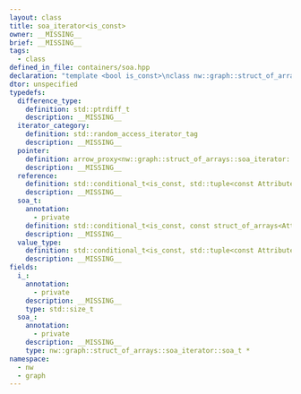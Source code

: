 ```yaml
---
layout: class
title: soa_iterator<is_const>
owner: __MISSING__
brief: __MISSING__
tags:
  - class
defined_in_file: containers/soa.hpp
declaration: "template <bool is_const>\nclass nw::graph::struct_of_arrays::soa_iterator;"
dtor: unspecified
typedefs:
  difference_type:
    definition: std::ptrdiff_t
    description: __MISSING__
  iterator_category:
    definition: std::random_access_iterator_tag
    description: __MISSING__
  pointer:
    definition: arrow_proxy<nw::graph::struct_of_arrays::soa_iterator::reference>
    description: __MISSING__
  reference:
    definition: std::conditional_t<is_const, std::tuple<const Attributes &...>, std::tuple<Attributes &...>>
    description: __MISSING__
  soa_t:
    annotation:
      - private
    definition: std::conditional_t<is_const, const struct_of_arrays<Attributes...>, struct_of_arrays<Attributes...>>
    description: __MISSING__
  value_type:
    definition: std::conditional_t<is_const, std::tuple<const Attributes...>, std::tuple<Attributes...>>
    description: __MISSING__
fields:
  i_:
    annotation:
      - private
    description: __MISSING__
    type: std::size_t
  soa_:
    annotation:
      - private
    description: __MISSING__
    type: nw::graph::struct_of_arrays::soa_iterator::soa_t *
namespace:
  - nw
  - graph
---
```

